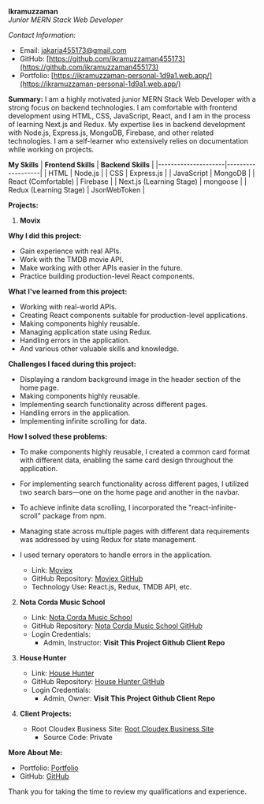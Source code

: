 <!--<h1 align="center">Welcome to my personal Github Resume</h1>-->

**Ikramuzzaman**\
*Junior MERN Stack Web Developer*

*Contact Information:*
- Email: [jakaria455173@gmail.com](jakaria455173@gmail.com)
- GitHub: [https://github.com/ikramuzzaman455173](https://github.com/ikramuzzaman455173)
- Portfolio: [https://ikramuzzaman-personal-1d9a1.web.app/](https://ikramuzzaman-personal-1d9a1.web.app/)

**Summary:**
I am a highly motivated junior MERN Stack Web Developer with a strong focus on backend technologies. I am comfortable with frontend development using HTML, CSS, JavaScript, React, and I am in the process of learning Next.js and Redux. My expertise lies in backend development with Node.js, Express.js, MongoDB, Firebase, and other related technologies. I am a self-learner who extensively relies on documentation while working on projects.
<!--
**Frontend Skills:**
- HTML, CSS
- JavaScript
- React (Comfortable)
- Next.js (Learning Stage)
- Redux (Learning Stage)

**Backend Skills:**
- Node.js
- Express.js
- MongoDB
- Firebase
-->
**My Skills**
| **Frontend Skills** | **Backend Skills** |
|---------------------|-------------------|
| HTML                | Node.js           |
| CSS                 | Express.js        |
| JavaScript          | MongoDB           |
| React (Comfortable) | Firebase          |
| Next.js (Learning Stage) |    mongoose              |
| Redux (Learning Stage) |        JsonWebToken           |


**Projects:**

1. **Movix**
   
**Why I did this project:** 

- Gain experience with real APIs.
- Work with the TMDB movie API.
- Make working with other APIs easier in the future.
- Practice building production-level React components.

**What I've learned from this project:**

- Working with real-world APIs.
- Creating React components suitable for production-level applications.
- Making components highly reusable.
- Managing application state using Redux.
- Handling errors in the application.
- And various other valuable skills and knowledge.

**Challenges I faced during this project:**

- Displaying a random background image in the header section of the home page.
- Making components highly reusable.
- Implementing search functionality across different pages.
- Handling errors in the application.
- Implementing infinite scrolling for data.

**How I solved these problems:**

- To make components highly reusable, I created a common card format with different data, enabling the same card design throughout the application.
- For implementing search functionality across different pages, I utilized two search bars—one on the home page and another in the navbar.
- To achieve infinite data scrolling, I incorporated the "react-infinite-scroll" package from npm.
- Managing state across multiple pages with different data requirements was addressed by using Redux for state management.
- I used ternary operators to handle errors in the application.

   - Link: [Moviex](https://moviex-psi.vercel.app/ 'Click to view live site movix 🐱‍🏍')
   - GitHub Repository: [Moviex GitHub](https://github.com/ikramuzzaman455173/moviex 'Click to view github repository movix 🐱‍🏍')
   - Technology Use: React.js, Redux, TMDB API, etc.

2. **Nota Corda Music School**
   - Link: [Nota Corda Music School](https://summer-camp-school-61659.web.app/)
   - GitHub Repository: [Nota Corda Music School GitHub](https://github.com/ikramuzzaman455173/Nota-corda-music-client-and-server-repo)
   - Login Credentials:
      - Admin, Instructor: **Visit This Project Github Client Repo**

3. **House Hunter**
   - Link: [House Hunter](https://househunter-e3d07.web.app/)
   - GitHub Repository: [House Hunter GitHub](https://github.com/ikramuzzaman455173/House-Hunter-client-and-server-repo)
   - Login Credentials:
      - Admin, Owner: **Visit This Project Github Client Repo**

4. **Client Projects:**
   - Root Cloudex Business Site: [Root Cloudex Business Site](https://rootcloudex-5f6e8.web.app/)
     - Source Code: Private
       
  <!-- - MridhaTrending: [MridhaTrending](https://shop-nest-b2724.web.app/)
     - Source Code: Private
   - Batter View Admin Login Demo Site
     - Admin Email: userdatabaseinfo@gmail.com
     - Password: admin@$#123 -->

**More About Me:**
- Portfolio: [Portfolio](https://ikramuzzaman-personal-1d9a1.web.app/)
- GitHub: [GitHub](https://github.com/ikramuzzaman455173)

Thank you for taking the time to review my qualifications and experience.
